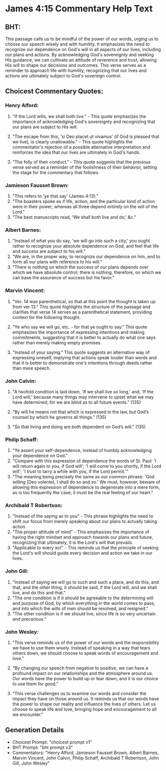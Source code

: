 # James 4:15 Commentary Help Text

## BHT:
This passage calls us to be mindful of the power of our words, urging us to choose our speech wisely and with humility. It emphasizes the need to recognize our dependence on God's will in all aspects of our lives, including our plans and actions. By acknowledging God's sovereignty and seeking His guidance, we can cultivate an attitude of reverence and trust, allowing His will to shape our decisions and outcomes. This verse serves as a reminder to approach life with humility, recognizing that our lives and actions are ultimately subject to God's sovereign control.

## Choicest Commentary Quotes:
### Henry Alford:
1. "If the Lord wills, we shall both live." - This quote emphasizes the importance of acknowledging God's sovereignty and recognizing that our plans are subject to His will.

2. "The escape from this, 'si Deo placet ut vivamus' (if God is pleased that we live), is clearly unallowable." - This quote highlights the commentator's rejection of a possible alternative interpretation and reinforces the idea that our lives are ultimately in God's hands.

3. "The folly of their conduct." - This quote suggests that the previous verse served as a reminder of the foolishness of their behavior, setting the stage for the commentary that follows.

### Jamieson Fausset Brown:
1. "This refers to 'ye that say' (James 4:13)." 
2. "The boasters spoke as if life, action, and the particular kind of action were in their power, whereas all three depend entirely on the will of the Lord."
3. "The best manuscripts read, 'We shall both live and do,' &c."

### Albert Barnes:
1. "Instead of what you do say, 'we will go into such a city,' you ought rather to recognize your absolute dependence on God, and feel that life and success are subject to his will."
2. "We are, in the proper way, to recognize our dependence on him, and to form all our plans with reference to his will."
3. "There is nothing on which the success of our plans depends over which we have absolute control; there is nothing, therefore, on which we can base the assurance of success but his favor."

### Marvin Vincent:
1. "Ver. 14 was parenthetical, so that at this point the thought is taken up from ver 13." This quote highlights the structure of the passage and clarifies that verse 14 serves as a parenthetical statement, providing context for the following thought.

2. "Ye who say we will go, etc. - for that ye ought to say." This quote emphasizes the importance of expressing intentions and making commitments, suggesting that it is better to actually do what one says rather than merely making empty promises.

3. "Instead of your saying." This quote suggests an alternative way of expressing oneself, implying that actions speak louder than words and that it is better to demonstrate one's intentions through deeds rather than mere speech.

### John Calvin:
1. "A twofold condition is laid down, 'If we shall live so long,' and, 'If the Lord will;' because many things may intervene to upset what we may have determined; for we are blind as to all future events." (135)

2. "By will he means not that which is expressed in the law, but God’s counsel by which he governs all things." (135)

3. "So that living and doing are both dependent on God’s will." (135)

### Philip Schaff:
1. "Ye assert your self-dependence, instead of humbly acknowledging your dependence on God."
2. "Compare with this expression of dependence the words of St. Paul: 'I will return again to you, if God will'; 'I will come to you shortly, if the Lord will'; 'I trust to tarry a while with you, if the Lord permit.'"
3. "The meaning being precisely the same as our common phrase: 'God willing (Deo volente), I shall do so and so.' We must, however, beware of allowing this expression of dependence to degenerate into a mere form, as is too frequently the case; it must be the real feeling of our heart."

### Archibald T Robertson:
1. "Instead of the saying as to you" - This phrase highlights the need to shift our focus from merely speaking about our plans to actually taking action.
2. "The proper attitude of mind" - This emphasizes the importance of having the right mindset and approach towards our plans and future, recognizing that ultimately, it is the Lord's will that prevails.
3. "Applicable to every act" - This reminds us that the principle of seeking the Lord's will should guide every decision and action we take in our lives.

### John Gill:
1. "Instead of saying we will go to such and such a place, and do this, and that, and the other thing, it should be said, if the Lord will, and we shall live, and do this and that."
2. "The one condition is if it should be agreeable to the determining will and purpose of God, by which everything in the world comes to pass, and into which the wills of men should be resolved, and resigned."
3. "The other condition is if we should live, since life is so very uncertain and precarious."

### John Wesley:
1. "This verse reminds us of the power of our words and the responsibility we have to use them wisely. Instead of speaking in a way that tears others down, we should choose to speak words of encouragement and love."

2. "By changing our speech from negative to positive, we can have a profound impact on our relationships and the atmosphere around us. Our words have the power to build up or tear down, and it is our choice to use them for good."

3. "This verse challenges us to examine our words and consider the impact they have on those around us. It reminds us that our words have the power to shape our reality and influence the lives of others. Let us choose to speak life and love, bringing hope and encouragement to all we encounter."


## Generation Details
- Choicest Prompt: "choicest prompt v1"
- BHT Prompt: "bht prompt v3"
- Commentators: "Henry Alford, Jamieson Fausset Brown, Albert Barnes, Marvin Vincent, John Calvin, Philip Schaff, Archibald T Robertson, John Gill, John Wesley"
